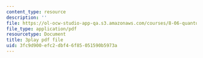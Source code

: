 ```yaml
---
content_type: resource
description: ''
file: https://ol-ocw-studio-app-qa.s3.amazonaws.com/courses/8-06-quantum-physics-iii-spring-2018/3fc9d900efc2dbf46f85051590b5973a_mas9avjieP0.pdf
file_type: application/pdf
resourcetype: Document
title: 3play pdf file
uid: 3fc9d900-efc2-dbf4-6f85-051590b5973a
---
```

